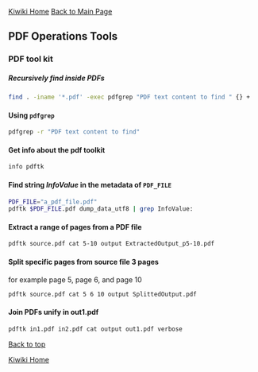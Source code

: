[Kiwiki Home](/../../)
[Back to Main Page](./readme.md)

## PDF Operations Tools

### PDF tool kit

##### Recursively find inside PDFs

```bash
find . -iname '*.pdf' -exec pdfgrep "PDF text content to find " {} +
```

#### Using `pdfgrep`

```bash
pdfgrep -r "PDF text content to find"
```

#### Get info about the pdf toolkit

```bash
info pdftk
```

#### Find string *InfoValue* in the metadata of `PDF_FILE`

```bash
PDF_FILE="a_pdf_file.pdf"
pdftk $PDF_FILE.pdf dump_data_utf8 | grep InfoValue:
```

#### Extract a range of pages from a PDF file

```bash
pdftk source.pdf cat 5-10 output ExtractedOutput_p5-10.pdf
```

#### Split specific pages from source file 3 pages
for example page 5, page 6, and page 10

```bash
pdftk source.pdf cat 5 6 10 output SplittedOutput.pdf
```

#### Join PDFs unify in out1.pdf
```bash
pdftk in1.pdf in2.pdf cat output out1.pdf verbose
```

[Back to top](#)

[Kiwiki Home](/../../)